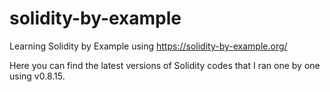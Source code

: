 # solidity-by-example
Learning Solidity by Example using https://solidity-by-example.org/

Here you can find the latest versions of Solidity codes that I ran one by one using v0.8.15.

